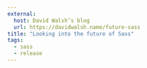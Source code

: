 ```yaml
---
external:
  host: David Walsh’s blog
  url: https://davidwalsh.name/future-sass
title: "Looking into the future of Sass"
tags:
  - sass
  - release
---
```

